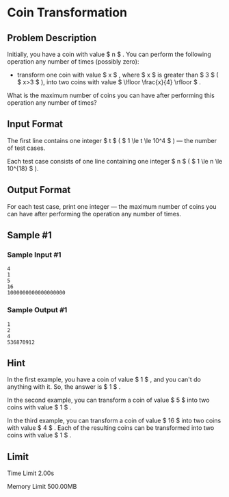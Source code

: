 # Coin Transformation

## Problem Description

Initially, you have a coin with value $ n $ . You can perform the following operation any number of times (possibly zero):

- transform one coin with value $ x $ , where $ x $ is greater than $ 3 $  ( $ x>3 $ ), into two coins with value $ \lfloor \frac{x}{4} \rfloor $ .

What is the maximum number of coins you can have after performing this operation any number of times?

## Input Format

The first line contains one integer $ t $ ( $ 1 \le t \le 10^4 $ ) — the number of test cases.

Each test case consists of one line containing one integer $ n $ ( $ 1 \le n \le 10^{18} $ ).

## Output Format

For each test case, print one integer — the maximum number of coins you can have after performing the operation any number of times.

## Sample #1

### Sample Input #1

```
4
1
5
16
1000000000000000000
```

### Sample Output #1

```
1
2
4
536870912
```

## Hint

In the first example, you have a coin of value $ 1 $ , and you can't do anything with it. So, the answer is $ 1 $ .

In the second example, you can transform a coin of value $ 5 $ into two coins with value $ 1 $ .

In the third example, you can transform a coin of value $ 16 $ into two coins with value $ 4 $ . Each of the resulting coins can be transformed into two coins with value $ 1 $ .

## Limit



Time Limit
2.00s

Memory Limit
500.00MB